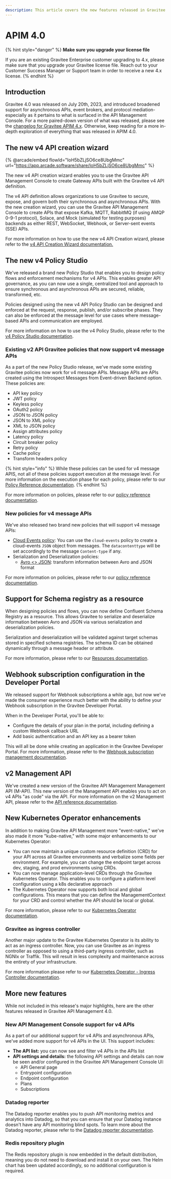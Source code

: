 ```yaml
---
description: This article covers the new features released in Gravitee API Management 4.0
---
```


# APIM 4.0

{% hint style="danger" %}
**Make sure you upgrade your license file**

If you are an existing Gravitee Enterprise customer upgrading to 4.x, please make sure that you upgrade your Gravitee license file. Reach out to your Customer Success Manager or Support team in order to receive a new 4.x license.
{% endhint %}

## Introduction

Gravitee 4.0 was released on July 20th, 2023, and introduced broadened support for asynchronous APIs, event brokers, and protocol mediation-especially as it pertains to what is surfaced in the API Management Console. For a more paired-down version of what was released, please see the [changelog for Gravitee APIM 4.x](../../changelogs/apim-4.0.x-changelog.md). Otherwise, keep reading for a more in-depth exploration of everything that was released in APIM 4.0.

## The new v4 API creation wizard

{% @arcade/embed flowId="IoH5bZLjSO6ce8UbgMmc" url="https://app.arcade.software/share/IoH5bZLjSO6ce8UbgMmc" %}

The new v4 API creation wizard enables you to use the Gravitee API Management Console to create Gateway APIs built with the Gravitee v4 API definition.&#x20;

The v4 API definition allows organizations to use Gravitee to secure, expose, and govern both their synchronous and asynchronous APIs. With the new creation wizard, you can use the Gravitee API Management Console to create APIs that expose Kafka, MQTT, RabbitMQ (if using AMQP 0-9-1 protocol), Solace, and Mock (simulated for testing purposes) backends as either REST, WebSocket, Webhook, or Server-sent events (SSE) APIs.

For more information on how to use the new v4 API Creation wizard, please refer to the [v4 API Creation Wizard documentation.](../../../guides/create-apis/how-to/v4-api-creation-wizard.md)

## The new v4 Policy Studio

We've released a brand new Policy Studio that enables you to design policy flows and enforcement mechanisms for v4 APIs. This enables greater API governance, as you can now use a single, centralized tool and approach to ensure synchronous and asynchronous APIs are secured, reliable, transformed, etc.

Policies designed using the new v4 API Policy Studio can be designed and enforced at the request, response, publish, and/or subscribe phases. They can also be enforced at the message level for use cases where message-based APIs and communication are employed.&#x20;

For more information on how to use the v4 Policy Studio, please refer to the [v4 Policy Studio documentation](../../../guides/policy-design/v4-api-policy-design-studio.md).

### Existing v2 API Gravitee policies that now support v4 message APIs

As a part of the new Policy Studio release, we've made some existing Gravitee policies now work for v4 message APIs. Message APIs are APIs created using the Introspect Messages from Event-driven Backend option. These policies are:

* API key policy
* JWT policy
* Keyless policy
* OAuth2 policy
* JSON to JSON policy
* JSON to XML policy
* XML to JSON policy
* Assign attributes policy
* Latency policy
* Circuit breaker policy
* Retry policy
* Cache policy
* Transform headers policy

{% hint style="info" %}
While these policies can be used for v4 message APIS, not all of these policies support execution at the message level. For more information on the execution phase for each policy, please refer to our [Policy Reference documentation](../../../reference/policy-reference/).
{% endhint %}

For more information on policies, please refer to our [policy reference documentation](../../../reference/policy-reference/).

### New policies for v4 message APIs

We've also released two brand new policies that will support v4 message APIs:

* [Cloud Events policy](../../../reference/policy-reference/cloud-events.md): You can use the `cloud-events` policy to create a cloud-events `JSON` object from messages. The `datacontenttype` will be set accordingly to the message `Content-type` if any.
* Serialization and Deserialization policies:
  * [Avro <> JSON](../../../reference/policy-reference/avro-json.md): transform information between Avro and JSON format

For more information on policies, please refer to our [policy reference documentation](../../../reference/policy-reference/).

## Support for Schema registry as a resource

When designing policies and flows, you can now define Confluent Schema Registry as a resource. This allows Gravitee to serialize and deserialize information between Avro and JSON via various serialization and deserialization policies.&#x20;

Serialization and deserialization will be validated against target schemas stored in specified schema registries. The schema ID can be obtained dynamically through a message header or attribute.

For more information, please refer to our [Resources documentation](../../../guides/api-configuration/resources.md).

## Webhook subscription configuration in the Developer Portal

We released support for Webhook subscriptions a while ago, but now we've made the consumer experience much better with the ability to define your Webhook subscription in the Gravitee Developer Portal.

When in the Developer Portal, you'll be able to:

* Configure the details of your plan in the portal, including defining a custom Webhook callback URL
* Add basic authentication and an API key as a bearer token

This will all be done while creating an application in the Gravitee Developer Portal. For more information, please refer to the [Webhook subscription management documentation](../../../guides/developer-portal/webhook-subscription-management.md).

## v2 Management API

We've created a new version of the Gravitee API Management Management API (M-API). This new version of the Management API enables you to act on v4 APIs "as code" via the API. For more information on the v2 Management API, please refer to the [API reference documentation](../../../reference/management-api-reference/).

## New Kubernetes Operator enhancements

In addition to making Gravitee API Management more "event-native," we've also made it more "kube-native," with some major enhancements to our Kubernetes Operator:

* You can now maintain a unique custom resource definition (CRD) for your API across all Gravitee environments and verbalize some fields per environment. For example, you can change the endpoint target across dev, staging, and prod environments using CRDs.
* You can now manage application-level CRDs through the Gravitee Kubernetes Operator. This enables you to configure a platform level configuration using a k8s declarative approach
* The Kubernetes Operator now supports both local and global configurations. This means that you can define the ManagementContext for your CRD and control whether the API should be local or global.

For more information, please refer to our [Kubernetes Operator documentation](../../../guides/gravitee-kubernetes-operator.md).

### Gravitee as ingress controller

Another major update to the Gravitee Kubernetes Operator is its ability to act as an ingress controller. Now, you can use Gravitee as an ingress controller as opposed to using a third-party ingress controller, such as NGNIx or Traffik. This will result in less complexity and maintenance across the entirety of your infrastructure.

For more information please refer to our [Kubernetes Operator - Ingress Controller documentation](../../../guides/gravitee-kubernetes-operator/gravitee-as-an-ingress-controller.md).

## More new features

While not included in this release's major highlights, here are the other features released in Gravitee API Management 4.0.

### New API Management Console support for v4 APIs

As a part of our additional support for v4 APIs and asynchronous APIs, we've added more support for v4 APIs in the UI. This support includes:

* **The API list:** you can now see and filter v4 APIs in the APIs list
* **API settings and details:** the following API settings and details can now be seen and/or configured in the Gravitee API Management Console UI:
  * API General page
  * Entrypoint configuration
  * Endpoint configuration
  * Plans
  * Subscriptions

### Datadog reporter

The Datadog reporter enables you to push API monitoring metrics and analytics into Datadog, so that you can ensure that your Datadog instance doesn't have any API monitoring blind spots. To learn more about the Datadog reporter, please refer to the [Datadog reporter documentation](../../../getting-started/configuration/configure-reporters/#datadog-reporter).

### Redis repository plugin

The Redis repository plugin is now embedded in the default distribution, meaning you do not need to download and install it on your own. The Helm chart has been updated accordingly, so no additional configuration is required.
